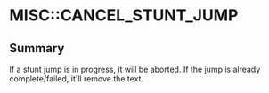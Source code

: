 # MISC::CANCEL_STUNT_JUMP

## Summary
If a stunt jump is in progress, it will be aborted.  If the jump is already complete/failed, it'll remove the text.